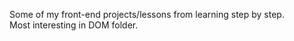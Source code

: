 Some of my front-end projects/lessons from learning step by step.
<br>
Most interesting in DOM folder.
